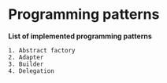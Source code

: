 # Programming patterns #

**List of implemented programming patterns**

    1. Abstract factory
    2. Adapter
    3. Builder
    4. Delegation
    
